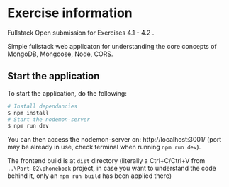 # Exercise information

Fullstack Open submission for Exercises 4.1 - 4.2 .

Simple fullstack web applicaton for understanding the core concepts of MongoDB, Mongoose, Node, CORS.

## Start the application

To start the application, do the following:

```bash
# Install dependancies
$ npm install
# Start the nodemon-server
$ npm run dev
```

You can then access the nodemon-server on: http://localhost:3001/  (port may be already in use, check terminal when running `npm run dev`).

The frontend build is at `dist` directory (literally a Ctrl+C/Ctrl+V from `..\Part-02\phonebook` project, in case you want to understand the code behind it, only an `npm run build` has been applied there)